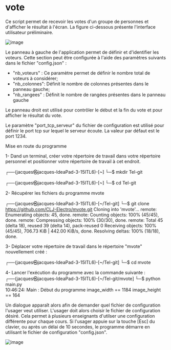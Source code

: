 # vote

Ce script permet de recevoir les votes d'un groupe de personnes et d'afficher le résultat à l'écran. La figure ci-dessous présente l'interface utilisateur préliminaire.

![image](https://github.com/CLJ-Electro/mvote/assets/171524994/655b5935-55b6-4a62-b8e9-fe41adc3e437)

Le panneau à gauche de l'application permet de définir et d'identifier les voteurs. Cette section peut être configurée à l'aide des paramètres suivants dans le fichier "config.json" :
  - "nb_voteurs" : Ce paramètre permet de définir le nombre total de voteurs à considérer;
  - "nb_colonnes": Définit le nombre de colonnes présentes dans le panneau gauche;
  - "nb_rangees" : Définit le nombre de rangées présentes dans le panneau gauche

Le panneau droit est utilisé pour contrôler le début et la fin du vote et pour afficher le résultat du vote.

Le paramètre "port_tcp_serveur" du fichier de configuration est utilisé pour définir le port tcp sur lequel le serveur écoute. La valeur par défaut est le port 1234.

Mise en route du programme

1- Dand un terminal, créer votre répertoire de travail dans votre répertoire personnel et positionner votre répertoire de travail à cet endroit.

┌──(jacques㉿jacques-IdeaPad-3-15ITL6)-[~]
└─$ mkdir Tel-git
                                                                       
┌──(jacques㉿jacques-IdeaPad-3-15ITL6)-[~]
└─$ cd Tel-git 

2- Récupérer les fichiers du programme mvote
                                                                       
┌──(jacques㉿jacques-IdeaPad-3-15ITL6)-[~/Tel-git]
└─$ git clone https://github.com/CLJ-Electro/mvote.git 
Cloning into 'mvote'...
remote: Enumerating objects: 45, done.
remote: Counting objects: 100% (45/45), done.
remote: Compressing objects: 100% (30/30), done.
remote: Total 45 (delta 18), reused 39 (delta 14), pack-reused 0
Receiving objects: 100% (45/45), 706.73 KiB | 442.00 KiB/s, done.
Resolving deltas: 100% (18/18), done.

3- Déplacer votre répertoire de travail dans le répertoire "mvote" nouvellement créé :

┌──(jacques㉿jacques-IdeaPad-3-15ITL6)-[~/Tel-git]
└─$ cd mvote   

4- Lancer l'exécution du programme avec la commande suivante :                                                                        
┌──(jacques㉿jacques-IdeaPad-3-15ITL6)-[~/Tel-git/mvote]
└─$ python main.py   
10:46:24: Main    : Début du programme
image_width == 1184
image_height == 164
                   
Un dialogue apparaît alors afin de demander quel fichier de configuration l'usager veut utiliser. L'usager doit alors choisir le fichier de configuration désiré. Cela permet à plusieurs enseignants d'utilser une configuration différente pour chaque cours. Si l'usager appuie sur la touche [Esc] du clavier, ou après un délai de 10 secondes, le programme démarre en utilisant le fichier de configuration "config.json".

![image](https://github.com/CLJ-Electro/mvote/assets/171524994/61d5678b-3e8d-4cfa-8959-b048dece805c)

 

